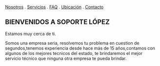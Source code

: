 [Nosotros](./Nosotros.md) . [Servicios](./Servicios.md) . [FAQ](FAQ.md) . [Ubicación](Ubicacion.md) . [Contacto](./Contacto.md)

## BIENVENIDOS A SOPORTE LÓPEZ 

Estamos muy cerca de ti.

Somos una empresa seria, resolvemos tu problema en cuestion de segundos,tenemos experiencia  desde hace más de 15 años,contamos con algunos de los mejores tecnicos del estado, te brindaremos el mejor servicio técnico que ninguna otra empresa te pueda brindar.     

